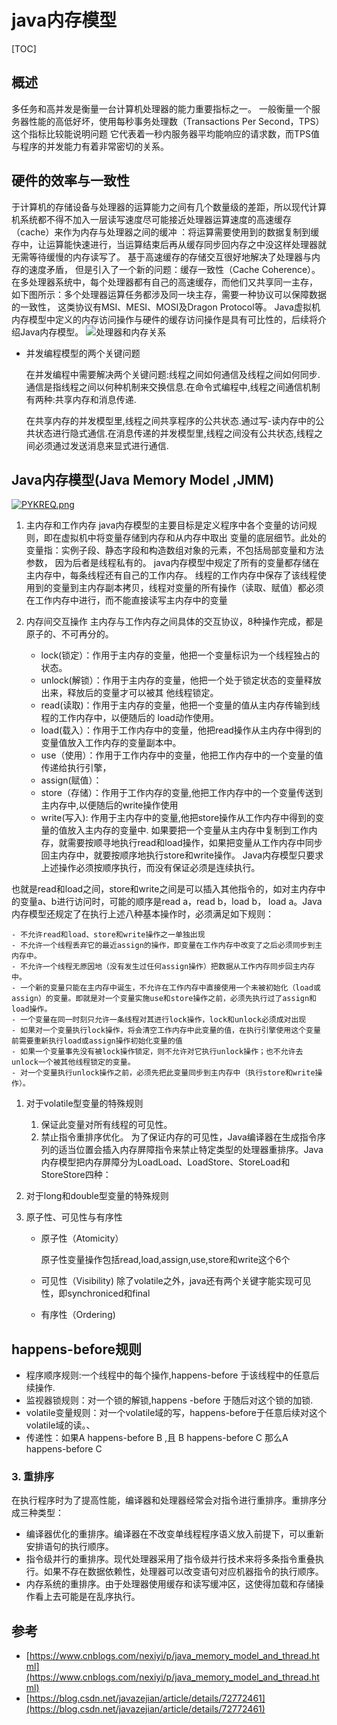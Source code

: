 # java内存模型

[TOC]

## 概述

多任务和高并发是衡量一台计算机处理器的能力重要指标之一。
一般衡量一个服务器性能的高低好坏，使用每秒事务处理数（Transactions Per Second，TPS）这个指标比较能说明问题
它代表着一秒内服务器平均能响应的请求数，而TPS值与程序的并发能力有着非常密切的关系。

## 硬件的效率与一致性

于计算机的存储设备与处理器的运算能力之间有几个数量级的差距，所以现代计算机系统都不得不加入一层读写速度尽可能接近处理器运算速度的高速缓存（cache）来作为内存与处理器之间的缓冲
：将运算需要使用到的数据复制到缓存中，让运算能快速进行，当运算结束后再从缓存同步回内存之中没这样处理器就无需等待缓慢的内存读写了。
基于高速缓存的存储交互很好地解决了处理器与内存的速度矛盾，
但是引入了一个新的问题：缓存一致性（Cache Coherence）。
在多处理器系统中，每个处理器都有自己的高速缓存，而他们又共享同一主存，
如下图所示：多个处理器运算任务都涉及同一块主存，需要一种协议可以保障数据的一致性，
这类协议有MSI、MESI、MOSI及Dragon Protocol等。
Java虚拟机内存模型中定义的内存访问操作与硬件的缓存访问操作是具有可比性的，后续将介绍Java内存模型。
![处理器和内存关系](http://wx3.sinaimg.cn/mw690/0060lm7Tly1ftl22oqprgj30lx0a1q6s.jpg)

- 并发编程模型的两个关键问题

  在并发编程中需要解决两个关键问题:线程之间如何通信及线程之间如何同步.通信是指线程之间以何种机制来交换信息.在命令式编程中,线程之间通信机制有两种:共享内存和消息传递.

  在共享内存的并发模型里,线程之间共享程序的公共状态.通过写-读内存中的公共状态进行隐式通信.在消息传递的并发模型里,线程之间没有公共状态,线程之间必须通过发送消息来显式进行通信.

## Java内存模型(Java Memory Model ,JMM)

[![PYKREQ.png](https://s1.ax1x.com/2018/07/24/PYKREQ.png)](https://imgchr.com/i/PYKREQ)

1. 主内存和工作内存
    java内存模型的主要目标是定义程序中各个变量的访问规则，即在虚拟机中将变量存储到内存和从内存中取出
    变量的底层细节。此处的变量指：实例子段、静态字段和构造数组对象的元素，不包括局部变量和方法参数，
    因为后者是线程私有的。
    java内存模型中规定了所有的变量都存储在主内存中，每条线程还有自己的工作内存。
    线程的工作内存中保存了该线程使用到的变量到主内存副本拷贝，线程对变量的所有操作（读取、赋值）都必须在工作内存中进行，而不能直接读写主内存中的变量

2. 内存间交互操作
    主内存与工作内存之间具体的交互协议，8种操作完成，都是原子的、不可再分的。
    - lock(锁定）：作用于主内存的变量，他把一个变量标识为一个线程独占的状态。
    - unlock(解锁）：作用于主内存的变量，他把一个处于锁定状态的变量释放出来，释放后的变量才可以被其
      他线程锁定。
    - read(读取)：作用于主内存的变量，他把一个变量的值从主内存传输到线程的工作内存中，以便随后的
      load动作使用。
    - load(载入）：作用于工作内存中的变量，他把read操作从主内存中得到的变量值放入工作内存的变量副本中。
    - use（使用）：作用于工作内存中的变量，他把工作内存中的一个变量的值传递给执行引擎，
    - assign(赋值）：
    - store（存储）：作用于工作内存的变量,他把工作内存中的一个变量传送到主内存中,以便随后的write操作使用
    - write(写入): 作用于主内存中的变量,他把store操作从工作内存中得到的变量的值放入主内存的变量中.
    如果要把一个变量从主内存中复制到工作内存，就需要按顺寻地执行read和load操作，如果把变量从工作内存中同步回主内存中，就要按顺序地执行store和write操作。
    Java内存模型只要求上述操作必须按顺序执行，而没有保证必须是连续执行。

  也就是read和load之间，store和write之间是可以插入其他指令的，如对主内存中的变量a、b进行访问时，可能的顺序是read a，read b，load b， load a。Java内存模型还规定了在执行上述八种基本操作时，必须满足如下规则：

    - 不允许read和load、store和write操作之一单独出现
    - 不允许一个线程丢弃它的最近assign的操作，即变量在工作内存中改变了之后必须同步到主内存中。
    - 不允许一个线程无原因地（没有发生过任何assign操作）把数据从工作内存同步回主内存中。
    - 一个新的变量只能在主内存中诞生，不允许在工作内存中直接使用一个未被初始化（load或assign）的变量。即就是对一个变量实施use和store操作之前，必须先执行过了assign和load操作。
    - 一个变量在同一时刻只允许一条线程对其进行lock操作，lock和unlock必须成对出现
    - 如果对一个变量执行lock操作，将会清空工作内存中此变量的值，在执行引擎使用这个变量前需要重新执行load或assign操作初始化变量的值
    - 如果一个变量事先没有被lock操作锁定，则不允许对它执行unlock操作；也不允许去unlock一个被其他线程锁定的变量。
    - 对一个变量执行unlock操作之前，必须先把此变量同步到主内存中（执行store和write操作）。

1. 对于volatile型变量的特殊规则
    1. 保证此变量对所有线程的可见性。
    2. 禁止指令重排序优化。
       为了保证内存的可见性，Java编译器在生成指令序列的适当位置会插入内存屏障指令来禁止特定类型的处理器重排序。Java内存模型把内存屏障分为LoadLoad、LoadStore、StoreLoad和StoreStore四种：

1. 对于long和double型变量的特殊规则

1. 原子性、可见性与有序性

   - 原子性（Atomicity）

     原子性变量操作包括read,load,assign,use,store和write这个6个

   - 可见性（Visibility)
     除了volatile之外，java还有两个关键字能实现可见性，即synchroniced和final

   - 有序性（Ordering)

## happens-before规则

- 程序顺序规则:一个线程中的每个操作,happens-before 于该线程中的任意后续操作.
- 监视器锁规则：对一个锁的解锁,happens -before 于随后对这个锁的加锁.
- volatile变量规则：对一个volatile域的写，happens-before于任意后续对这个volatile域的读。、
- 传递性：如果A happens-before B ,且 B happens-before C 那么A happens-before C

### 3. 重排序

在执行程序时为了提高性能，编译器和处理器经常会对指令进行重排序。重排序分成三种类型：

- 编译器优化的重排序。编译器在不改变单线程程序语义放入前提下，可以重新安排语句的执行顺序。
- 指令级并行的重排序。现代处理器采用了指令级并行技术来将多条指令重叠执行。如果不存在数据依赖性，处理器可以改变语句对应机器指令的执行顺序。
- 内存系统的重排序。由于处理器使用缓存和读写缓冲区，这使得加载和存储操作看上去可能是在乱序执行。

## 参考

- [https://www.cnblogs.com/nexiyi/p/java_memory_model_and_thread.html](https://www.cnblogs.com/nexiyi/p/java_memory_model_and_thread.html)
- [https://blog.csdn.net/javazejian/article/details/72772461](https://blog.csdn.net/javazejian/article/details/72772461)
